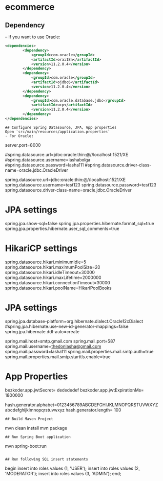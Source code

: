 # ecommerce
## Dependency
– If you want to use Oracle:
```xml
<dependencies>
        <dependency>
			<groupId>com.oracle</groupId>
			<artifactId>orai18n</artifactId>
			<version>11.2.0.4</version>
        </dependency>
		<dependency>
			<groupId>com.oracle</groupId>
			<artifactId>ojdbc6</artifactId>
			<version>11.2.0.4</version>
		</dependency>
		<dependency>
			<groupId>com.oracle.database.jdbc</groupId>
			<artifactId>ucp</artifactId>
			<version>11.2.0.4</version>
		</dependency>
</dependencies>
```

```
## Configure Spring Datasource, JPA, App properties
Open `src/main/resources/application.properties`
- For Oracle:
```
server.port=8000

#spring.datasource.url=jdbc:oracle:thin:@//localhost:1521/XE
#spring.datasource.username=lashabolga
#spring.datasource.password=lasha111
#spring.datasource.driver-class-name=oracle.jdbc.OracleDriver

spring.datasource.url=jdbc:oracle:thin:@//localhost:1521/XE
spring.datasource.username=test123
spring.datasource.password=test123
spring.datasource.driver-class-name=oracle.jdbc.OracleDriver

# JPA settings
spring.jpa.show-sql=false
spring.jpa.properties.hibernate.format_sql=true
spring.jpa.properties.hibernate.user_sql_comments=true

# HikariCP settings
spring.datasource.hikari.minimumIdle=5
spring.datasource.hikari.maximumPoolSize=20
spring.datasource.hikari.idleTimeout=30000
spring.datasource.hikari.maxLifetime=2000000
spring.datasource.hikari.connectionTimeout=30000
spring.datasource.hikari.poolName=HikariPoolBooks

# JPA settings
spring.jpa.database-platform=org.hibernate.dialect.Oracle12cDialect
#spring.jpa.hibernate.use-new-id-generator-mappings=false
spring.jpa.hibernate.ddl-auto=create

spring.mail.host=smtp.gmail.com
spring.mail.port=587
spring.mail.username=thedonlasha@gmail.com 
spring.mail.password=lasha111
spring.mail.properties.mail.smtp.auth=true
spring.mail.properties.mail.smtp.starttls.enable=true

# App Properties
bezkoder.app.jwtSecret= dedededef
bezkoder.app.jwtExpirationMs= 1800000

hash.generator.alphabet=0123456789ABCDEFGHIJKLMNOPQRSTUVWXYZabcdefghijklmnopqrstuvwxyz
hash.generator.length= 100

```
## Build Maven Project
```
mvn clean install
mvn package
```
## Run Spring Boot application
```
mvn spring-boot:run
```

## Run following SQL insert statements
```
begin
  insert into roles values (1, 'USER');
  insert into roles values (2, 'MODERATOR');
  insert into roles values (3, 'ADMIN');
end;


